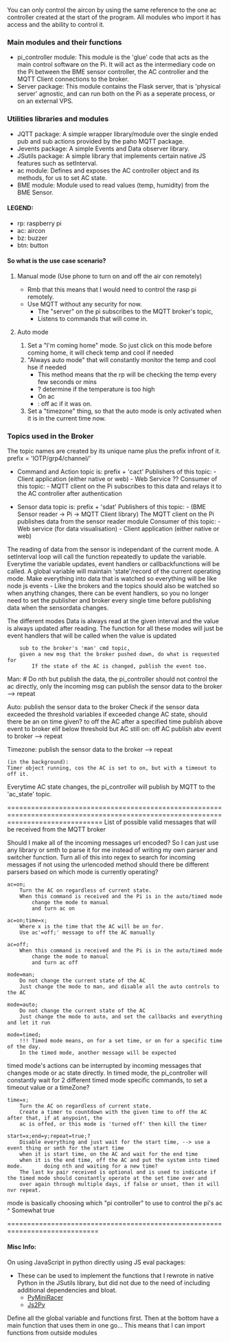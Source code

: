 You can only control the aircon by using the same reference to the one ac controller created at the start of the program. All modules who import it has access and the ability to control it.

### Main modules and their functions
- pi_controller module:
	This module is the 'glue' code that acts as the main control software on the Pi.
	It will act as the intermediary code on the Pi between the BME sensor controller,
	the AC controller and the MQTT Client connections to the broker.
- Server package:
	This module contains the Flask server, that is 'physical server' agnostic, and can run both
	on the Pi as a seperate process, or on an external VPS.

### Utilities libraries and modules
- JQTT package:
	A simple wrapper library/module over the single ended pub and sub actions provided by the paho MQTT package.
- Jevents package:
	A simple Events and Data observer library.
- JSutils package:
	A simple library that implements certain native JS features such as setInterval.
- ac module:
	Defines and exposes the AC controller object and its methods, for us to set AC state.
- BME module:
	Module used to read values (temp, humidity) from the BME Sensor.


#### LEGEND:
- rp: raspberry pi
- ac: aircon
- bz: buzzer
- btn: button

#### So what is the use case scenario?
1. Manual mode (Use phone to turn on and off the air con remotely)
    - Rmb that this means that I would need to control the rasp pi remotely.
    - Use MQTT without any security for now.
        - The "server" on the pi subscribes to the MQTT broker's topic,
        - Listens to commands that will come in.

2. Auto mode
    1. Set a "I'm coming home" mode. So just click on this mode before coming home, it will check temp and cool if needed
    2. "Always auto mode" that will constantly monitor the temp and cool hse if needed
        - This method means that the rp will be checking the temp every few seconds or mins
        - ?	determine if the temperature is too high
        - On ac
        - : off ac if it was on.
    3. Set a "timezone" thing, so that the auto mode is only activated when it is in the current time now.


### Topics used in the Broker
The topic names are created by its unique name plus the prefix infront of it.
	prefix = 'IOTP/grp4/channel/'

- Command and Action topic is:
	prefix + 'cact'
	Publishers of this topic:
		- Client application (either native or web)
		- Web Service ??
	Consumer of this topic:
		- MQTT client on the Pi subscribes to this data and relays it to the AC controller after authentication

- Sensor data topic is:
	prefix + 'sdat'
	Publishers of this topic:
		- (BME Sensor reader -> Pi -> MQTT Client library) The MQTT client on the Pi publishes data from the sensor reader module
	Consumer of this topic:
		- Web service (for data visualisation)
		- Client application (either native or web)




The reading of data from the sensor is independant of the current mode. A setInterval loop will call the function repeatedly to update the variable. Everytime the variable updates, event handlers or callbackfunctions will be called.
A global variable will maintain 'state'/record of the current operating mode.
Make everything into data that is watched so everything will be like node js events
	- Like the brokers and the topics should also be watched so when anything changes, there
	can be event handlers, so you no longer need to set the publisher and broker every single time before publishing data
	when the sensordata changes.

The different modes
	Data is always read at the given interval and the value is always updated after reading.
	The function for all these modes will just be event handlers that will be called when the value is updated

		sub to the broker's 'man' cmd topic,
		given a new msg that the broker pushed down, do what is requested for
			If the state of the AC is changed, publish the event too.

Man:
	# Do nth but publish the data, the pi_controller should not control the ac directly, only the incoming msg can
	publish the sensor data to the broker
	--> repeat

Auto:
	publish the sensor data to the broker
	Check if the sensor data exceeded the threshold variables
		if exceeded
			change AC state, should there be an on time given? to off the AC after a specified time
			publish above event to broker
		elif below threshold but AC still on:
			off AC
			publish abv event to broker
	--> repeat

Timezone:
	publish the sensor data to the broker
	--> repeat

	(in the background):
	Timer object running, cos the AC is set to on, but with a timeout to off it.



Everytime AC state changes, the pi_controller will publish by MQTT to the 'ac_state' topic.




====================================================================================================================================
	List of possible valid messages that will be received from the MQTT broker

Should I make all of the incoming messages url encoded? So I can just use any library or smth to parse
	it for me instead of writing my own parser and switcher function.
	Turn all of this into regex to search for incoming messages if not using the urlencoded method
should there be different parsers based on which mode is currently operating?

	ac=on;
		Turn the AC on regardless of current state.
		When this command is received and the Pi is in the auto/timed mode
			change the mode to manual
			and turn ac on

	ac=on;time=x;
		Where x is the time that the AC will be on for.
		Use ac'=off;' message to off the AC manually

	ac=off;
		When this command is received and the Pi is in the auto/timed mode
			change the mode to manual
			and turn ac off

	mode=man;
		Do not change the current state of the AC
		Just change the mode to man, and disable all the auto controls to the AC

	mode=auto;
		Do not change the current state of the AC
		Just change the mode to auto, and set the callbacks and everything and let it run

	mode=timed;
		!!! Timed mode means, on for a set time, or on for a specific time of the day.
		In the timed mode, another message will be expected

timed mode's actions can be interrupted by incoming messages that changes mode or ac state directly.
In timed mode, the pi_controller will constantly wait for 2 different timed mode specific commands, to set a timeout value or a timeZone?

	time=x;
		Turn the AC on regardless of current state.
		Create a timer to countdown with the given time to off the AC after that, if at anypoint, the
		ac is offed, or this mode is 'turned off' then kill the timer

	start=x;end=y;repeat=true;?
		Disable everything and just wait for the start time, --> use a event thing or smth for the start time
		when it is start time, on the AC and wait for the end time
		when it is the end time, off the AC and put the system into timed mode.       doing nth and waiting for a new time?
		The last kv pair received is optional and is used to indicate if the timed mode should constantly operate at the set time over and
		over again through multiple days, if false or unset, then it will nvr repeat.


mode is basically choosing which "pi controller" to use to control the pi's ac
^ Somewhat true



=============================================================================
#### Misc Info:
On using JavaScript in python directly using JS eval packages:
- These can be used to implement the functions that I rewrote in native Python in the JSutils library, but did not due to the need of including additional dependencies and bloat.
	- [PyMiniRacer](https://github.com/sqreen/PyMiniRacer)
	- [Js2Py](https://pypi.org/project/Js2Py/)
	


Define all the global variable and functions first. Then at the bottom have a main function that uses them in one go... This means that I can import functions from outside modules